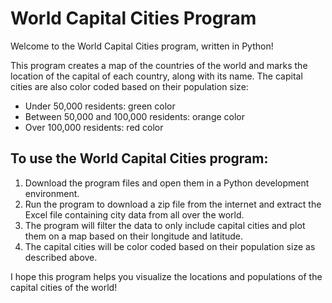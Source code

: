 # World Capital Cities Program

Welcome to the World Capital Cities program, written in Python!

This program creates a map of the countries of the world and marks the location of the capital of each country, along with its name. The capital cities are also color coded based on their population size:

* Under 50,000 residents: green color
* Between 50,000 and 100,000 residents: orange color
* Over 100,000 residents: red color

## To use the World Capital Cities program:

1. Download the program files and open them in a Python development environment.
2. Run the program to download a zip file from the internet and extract the Excel file containing city data from all over the world.
3. The program will filter the data to only include capital cities and plot them on a map based on their longitude and latitude.
4. The capital cities will be color coded based on their population size as described above.

I hope this program helps you visualize the locations and populations of the capital cities of the world!
